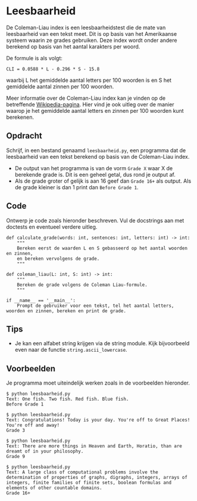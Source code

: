 # Leesbaarheid

De Coleman-Liau index is een leesbaarheidstest die de mate van leesbaarheid van een tekst meet. Dit is op basis van het Amerikaanse systeem waarin ze grades gebruiken.
Deze index wordt onder andere berekend op basis van het aantal karakters per woord.

De formule is als volgt:

    CLI = 0.0588 * L - 0.296 * S - 15.8

waarbij L het gemiddelde aantal letters per 100 woorden is en S het gemiddelde aantal zinnen per 100 woorden.

Meer informatie over de Coleman-Liau index kan je vinden op de betreffende [Wikipedia-pagina](https://en.wikipedia.org/wiki/Coleman%E2%80%93Liau_index). Hier vind je ook uitleg over de manier waarop je het gemiddelde aantal letters en zinnen per 100 woorden kunt berekenen.

## Opdracht

Schrijf, in een bestand genaamd `leesbaarheid.py`, een programma dat de leesbaarheid van een tekst berekend op basis van de Coleman-Liau index.

* De output van het programma is van de vorm `Grade X` waar X de berekende grade is. Dit is een geheel getal, dus rond je output af.
* Als de grade groter of gelijk is aan 16 geef dan `Grade 16+` als output. Als de grade kleiner is dan 1 print dan `Before Grade 1`.


## Code

Ontwerp je code zoals hieronder beschreven. Vul de docstrings aan met doctests en eventueel verdere uitleg.

    def calculate_grade(words: int, sentences: int, letters: int) -> int:
        """
        Bereken eerst de waarden L en S gebasseerd op het aantal woorden en zinnen, 
        en bereken vervolgens de grade.
        """

    def coleman_liau(L: int, S: int) -> int:
        """
        Bereken de grade volgens de Coleman Liau-formule.
        """

    if __name__ == '__main__':
        Prompt de gebruiker voor een tekst, tel het aantal letters, woorden en zinnen, bereken en print de grade.

## Tips

* Je kan een alfabet string krijgen via de string module. Kijk bijvoorbeeld even naar de functie `string.ascii_lowercase`.

## Voorbeelden

Je programma moet uiteindelijk werken zoals in de voorbeelden hieronder.

    $ python leesbaarheid.py
    Text: One fish. Two fish. Red fish. Blue fish.
    Before Grade 1

    $ python leesbaarheid.py
    Text: Congratulations! Today is your day. You're off to Great Places! You're off and away!
    Grade 3

    $ python leesbaarheid.py
    Text: There are more things in Heaven and Earth, Horatio, than are dreamt of in your philosophy.
    Grade 9

    $ python leesbaarheid.py
    Text: A large class of computational problems involve the determination of properties of graphs, digraphs, integers, arrays of integers, finite families of finite sets, boolean formulas and elements of other countable domains.
    Grade 16+
